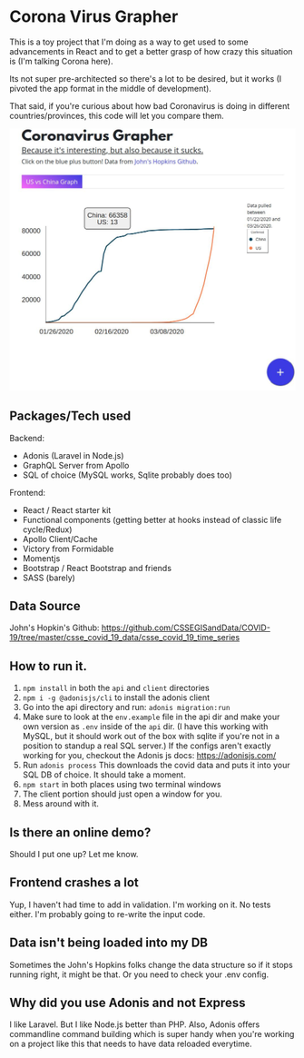 # Corona Virus Grapher
This is a toy project that I'm doing as a way to get used to some advancements in React and to get a better grasp of how crazy this situation is (I'm talking Corona here).

Its not super pre-architected so there's a lot to be desired, but it works (I pivoted the app format in the middle of development).

That said, if you're curious about how bad Coronavirus is doing in different countries/provinces, this code will let you compare them.

![Example Chart of US & China](https://raw.githubusercontent.com/ryuheiyokokawa/corona-grapher/master/china-us.jpg)

## Packages/Tech used
Backend:
- Adonis (Laravel in Node.js)
- GraphQL Server from Apollo
- SQL of choice (MySQL works, Sqlite probably does too)

Frontend:
- React / React starter kit
- Functional components (getting better at hooks instead of classic life cycle/Redux)
- Apollo Client/Cache
- Victory from Formidable
- Momentjs
- Bootstrap / React Bootstrap and friends
- SASS (barely)

## Data Source
John's Hopkin's Github: https://github.com/CSSEGISandData/COVID-19/tree/master/csse_covid_19_data/csse_covid_19_time_series

## How to run it.
1. `npm install` in both the `api` and `client` directories
2. `npm i -g @adonisjs/cli` to install the adonis client
3. Go into the api directory and run: `adonis migration:run`
4. Make sure to look at the `env.example` file in the api dir and make your own version as `.env` inside of the `api` dir.  (I have this working with MySQL, but it should work out of the box with sqlite if you're not in a position to standup a real SQL server.) If the configs aren't exactly working for you, checkout the Adonis js docs: https://adonisjs.com/
5. Run `adonis process`  This downloads the covid data and puts it into your SQL DB of choice.  It should take a moment.
6. `npm start` in both places using two terminal windows
7. The client portion should just open a window for you.
8. Mess around with it.

## Is there an online demo?
Should I put one up? Let me know.

## Frontend crashes a lot
Yup, I haven't had time to add in validation.  I'm working on it.
No tests either.  I'm probably going to re-write the input code.

## Data isn't being loaded into my DB
Sometimes the John's Hopkins folks change the data structure so if it stops running right, it might be that.  Or you need to check your .env config.

## Why did you use Adonis and not Express
I like Laravel. But I like Node.js better than PHP.
Also, Adonis offers commandline command building which is super handy when you're working on a project like this that needs to have data reloaded everytime.